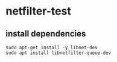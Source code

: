 # netfilter-test

## install dependencies
```
sudo apt-get install -y libnet-dev
sudo apt install libnetfilter-queue-dev
```
